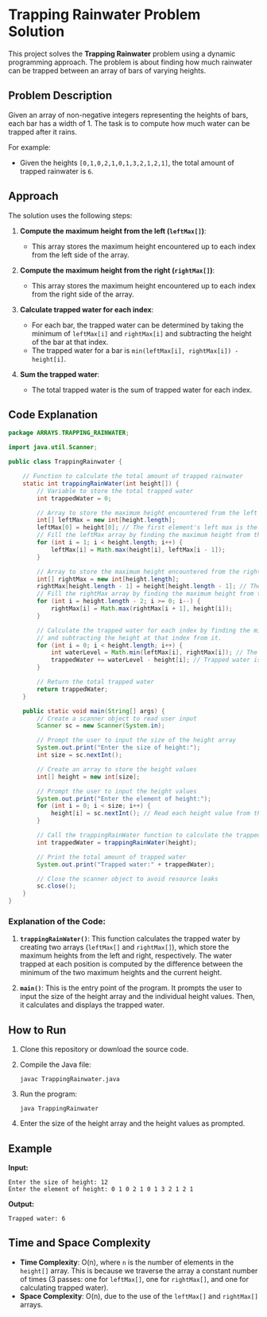 # Trapping Rainwater Problem Solution

This project solves the **Trapping Rainwater** problem using a dynamic programming approach. The problem is about finding how much rainwater can be trapped between an array of bars of varying heights.

## Problem Description

Given an array of non-negative integers representing the heights of bars, each bar has a width of 1. The task is to compute how much water can be trapped after it rains.

For example:

- Given the heights `[0,1,0,2,1,0,1,3,2,1,2,1]`, the total amount of trapped rainwater is `6`.

## Approach

The solution uses the following steps:

1. **Compute the maximum height from the left (`leftMax[]`)**:

   - This array stores the maximum height encountered up to each index from the left side of the array.

2. **Compute the maximum height from the right (`rightMax[]`)**:

   - This array stores the maximum height encountered up to each index from the right side of the array.

3. **Calculate trapped water for each index**:

   - For each bar, the trapped water can be determined by taking the minimum of `leftMax[i]` and `rightMax[i]` and subtracting the height of the bar at that index.
   - The trapped water for a bar is `min(leftMax[i], rightMax[i]) - height[i]`.

4. **Sum the trapped water**:
   - The total trapped water is the sum of trapped water for each index.

## Code Explanation

```java
package ARRAYS.TRAPPING_RAINWATER;

import java.util.Scanner;

public class TrappingRainwater {

    // Function to calculate the total amount of trapped rainwater
    static int trappingRainWater(int height[]) {
        // Variable to store the total trapped water
        int trappedWater = 0;

        // Array to store the maximum height encountered from the left up to each index
        int[] leftMax = new int[height.length];
        leftMax[0] = height[0]; // The first element's left max is the element itself
        // Fill the leftMax array by finding the maximum height from the left for each position
        for (int i = 1; i < height.length; i++) {
            leftMax[i] = Math.max(height[i], leftMax[i - 1]);
        }

        // Array to store the maximum height encountered from the right up to each index
        int[] rightMax = new int[height.length];
        rightMax[height.length - 1] = height[height.length - 1]; // The last element's right max is the element itself
        // Fill the rightMax array by finding the maximum height from the right for each position
        for (int i = height.length - 2; i >= 0; i--) {
            rightMax[i] = Math.max(rightMax[i + 1], height[i]);
        }

        // Calculate the trapped water for each index by finding the minimum of leftMax and rightMax
        // and subtracting the height at that index from it.
        for (int i = 0; i < height.length; i++) {
            int waterLevel = Math.min(leftMax[i], rightMax[i]); // The water level is the minimum of left and right max heights
            trappedWater += waterLevel - height[i]; // Trapped water is the difference between the water level and the current height
        }

        // Return the total trapped water
        return trappedWater;
    }

    public static void main(String[] args) {
        // Create a scanner object to read user input
        Scanner sc = new Scanner(System.in);

        // Prompt the user to input the size of the height array
        System.out.print("Enter the size of height:");
        int size = sc.nextInt();

        // Create an array to store the height values
        int[] height = new int[size];

        // Prompt the user to input the height values
        System.out.print("Enter the element of height:");
        for (int i = 0; i < size; i++) {
            height[i] = sc.nextInt(); // Read each height value from the user
        }

        // Call the trappingRainWater function to calculate the trapped water
        int trappedWater = trappingRainWater(height);

        // Print the total amount of trapped water
        System.out.print("Trapped water:" + trappedWater);

        // Close the scanner object to avoid resource leaks
        sc.close();
    }
}
```

### Explanation of the Code:

1. **`trappingRainWater()`**: This function calculates the trapped water by creating two arrays (`leftMax[]` and `rightMax[]`), which store the maximum heights from the left and right, respectively. The water trapped at each position is computed by the difference between the minimum of the two maximum heights and the current height.

2. **`main()`**: This is the entry point of the program. It prompts the user to input the size of the height array and the individual height values. Then, it calculates and displays the trapped water.

## How to Run

1. Clone this repository or download the source code.
2. Compile the Java file:
   ```
   javac TrappingRainwater.java
   ```
3. Run the program:

   ```
   java TrappingRainwater
   ```

4. Enter the size of the height array and the height values as prompted.

## Example

**Input:**

```
Enter the size of height: 12
Enter the element of height: 0 1 0 2 1 0 1 3 2 1 2 1
```

**Output:**

```
Trapped water: 6
```

## Time and Space Complexity

- **Time Complexity**: O(n), where `n` is the number of elements in the `height[]` array. This is because we traverse the array a constant number of times (3 passes: one for `leftMax[]`, one for `rightMax[]`, and one for calculating trapped water).
- **Space Complexity**: O(n), due to the use of the `leftMax[]` and `rightMax[]` arrays.
